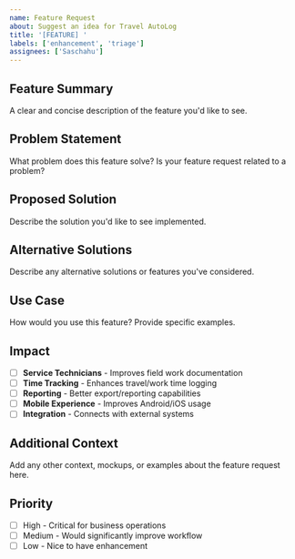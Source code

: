 ```yaml
---
name: Feature Request
about: Suggest an idea for Travel AutoLog
title: '[FEATURE] '
labels: ['enhancement', 'triage']
assignees: ['Saschahu']
---
```


## Feature Summary
A clear and concise description of the feature you'd like to see.

## Problem Statement
What problem does this feature solve? Is your feature request related to a problem?

## Proposed Solution
Describe the solution you'd like to see implemented.

## Alternative Solutions
Describe any alternative solutions or features you've considered.  

## Use Case
How would you use this feature? Provide specific examples.

## Impact
- [ ] **Service Technicians** - Improves field work documentation
- [ ] **Time Tracking** - Enhances travel/work time logging
- [ ] **Reporting** - Better export/reporting capabilities
- [ ] **Mobile Experience** - Improves Android/iOS usage
- [ ] **Integration** - Connects with external systems

## Additional Context
Add any other context, mockups, or examples about the feature request here.

## Priority
- [ ] High - Critical for business operations
- [ ] Medium - Would significantly improve workflow
- [ ] Low - Nice to have enhancement